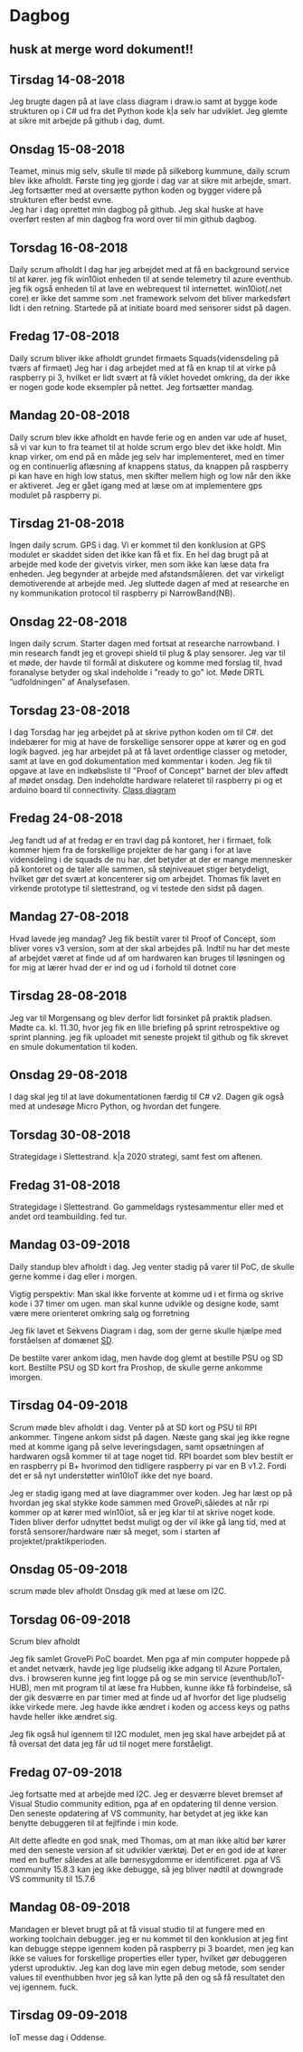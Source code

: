 # Dagbog

## husk at merge word dokument!!

## Tirsdag 14-08-2018

Jeg brugte dagen på at lave class diagram i draw.io samt at bygge kode strukturen op i C# ud fra det Python kode k|a selv har udviklet.
Jeg glemte at sikre mit arbejde på github i dag, dumt.

## Onsdag 15-08-2018

Teamet, minus mig selv, skulle til møde på silkeborg kummune, daily scrum blev ikke afholdt.
Første ting jeg gjorde i dag var at sikre mit arbejde, smart.
Jeg fortsætter med at oversætte python koden og bygger videre på strukturen efter bedst evne.  
Jeg har i dag oprettet min dagbog på github. Jeg skal huske at have overført resten af min dagbog fra word over til min github dagbog.

## Torsdag 16-08-2018

Daily scrum afholdt
I dag har jeg arbejdet med at få en background service til at kører. jeg fik win10iot enheden til at sende telemetry til azure eventhub.
jeg fik også enheden til at lave en webrequest til internettet. win10iot(.net core) er ikke det samme som .net framework selvom det bliver markedsført lidt i den retning. Startede på at initiate board med sensorer sidst på dagen. 

## Fredag 17-08-2018

Daily scrum bliver ikke afholdt grundet firmaets Squads(vidensdeling på tværs af firmaet)
Jeg har i dag arbejdet med at få en knap til at virke på raspberry pi 3, hvilket er lidt svært at få viklet hovedet omkring, da der ikke er nogen gode kode eksempler på nettet.
Jeg fortsætter mandag.

## Mandag 20-08-2018

Daily scrum blev ikke afholdt en havde ferie og en anden var ude af huset, så vi var kun to fra teamet til at holde scrum ergo blev det ikke holdt.
Min knap virker, om end på en måde jeg selv har implementeret, med en timer og en continuerlig aflæsning af knappens status, da knappen på raspberry pi kan have en high low status, men skifter mellem high og low når den ikke er aktiveret.
Jeg er gået igang med at læse om at implementere gps modulet på raspberry pi.

## Tirsdag 21-08-2018

Ingen daily scrum.
GPS i dag. Vi er kommet til den konklusion at GPS modulet er skaddet siden det ikke kan få et fix. En hel dag brugt på at arbejde med kode der givetvis virker, men som ikke kan læse data fra enheden. Jeg begynder at arbejde med afstandsmåleren. det var virkeligt demotiverende at arbejde med. Jeg sluttede dagen af med at researche en ny kommunikation protocol til raspberry pi NarrowBand(NB).

## Onsdag 22-08-2018

Ingen daily scrum.
Starter dagen med fortsat at researche narrowband. I min research fandt jeg et grovepi shield til plug & play sensorer. Jeg var til et møde, der havde til formål at diskutere og komme med forslag til, hvad foranalyse betyder og skal indeholde i "ready to go" iot. 
Møde DRTL ”udfoldningen” af Analysefasen.

## Torsdag 23-08-2018

I dag Torsdag har jeg arbejdet på at skrive python koden om til C#. det indebærer for mig at have de forskellige sensorer oppe at kører og en god logik bagved. jeg har arbejdet på at få lavet ordentlige classer og metoder, samt at lave en god dokumentation med kommentar i koden. 
Jeg fik til opgave at lave en indkøbsliste til "Proof of Concept" barnet der blev affødt af mødet onsdag. Den indeholdte hardware relateret til raspberry pi og et arduino board til connectivity.
[Class diagram](https://www.draw.io/?lightbox=1&highlight=0000ff&edit=_blank&layers=1&nav=1&title=Untitled%20Diagram.xml#R7Z1bb9s6EoB%2FjYHsQwrr4kseYydNAyQ9QZzunvO0YCzG5qkseikql%2FPrdyiRtmWOXTemlKJgEaDSiJJIfjPD4UV0JxovXq8EWc5veULTTthNXjvRRScMo%2B5ZCP8pyVslCcJut5LMBEu0bC2YsH%2BoFppkBUtoXksoOU8lW9aFU55ldCprMiIEf6kne%2BJp%2Fa1LMqOWYDIlqS39D0vkvJIOe921%2FAtls7l5c2DK90im32eCF5l%2BXyeMnsp%2F1eUFMc%2FS6fM5SfjLhii67ERjwbmsjhavY5qqyjXVVt33ecfVVb4FzeQhN%2FR6Oh%2FyzZSdJlAV%2BpQLOecznpH0ci0dleWj6gldOJvLRQqHARzSVyb%2FVOJPYU%2Bf%2FmUuZVK8Vdd65vQv%2FYS%2FqZRvWglIITmI1i%2B%2B4Xypn1FlVeVvZ2m1KOeFmOpUWhclETOqU%2FVXNQ0qTPmCQmYgiaApkey5%2FnSiVWm2SreuTjjQNbqjdvvN1O4vXbnBsK3aHbSgu92Prd4%2BUr%2FdI%2Bu3vPVcCPK2kWDJWSbzjSffKQEkME490h5Lu%2FSot%2BVYttIHw96%2B9HBQ5WBNelWUg%2BBrxXsmaaFLPOJEJF9IlqRUWIqRv7BFSjKlAU88k0ZHFBmSslkGx1MAAXdGo2cqJIO24FxfkAriaDpnaXJD3nihOOQSHL05G825YP%2FAY4lRJrgspNYKYLiZYqLu1MojaA5p7owOBFuiW%2FJaS3hDcqkFU56mZJmzx1UxFqAiLBtxKflCJzKF%2FszSdMxTLsq6MA2S0UlVXPq6XyttbdM3nIb9ul4E%2Fag6f1m3m4FJM99oM4f9H2jo4vUemnaSzaCIe9436NvvC5D3hVvvIynQzoikI%2BURcsvx%2FJw6RpY6nqowZsnAIZzD0RUcjYG%2FAG6IegIAWaqN4N%2BpQZXxSl836GmRUdmUPsmdCpsvyZRls5syzUW8ltzrSlEiDvc%2BpWUEMmdJQrPSRUoiSaVZSo20a4CM9kbwB3U7Vo6wBxkfw3mwPoc%2FlVxIKCqUhbBSiSio7QtVqnuYxoW4xr3VOf5Iv7Z5v6eFiS2qFrmUlUQqciZWDN6FbQEAyjZKc3ooG4%2FTwGIZ2SwjhFtKHml6x3MmGVfPF1XaLZ4tIOuFB7oEBzEBaofXGdRBaerQRJz8qzLJZw43eUN8N1VDsA1D7NutfQENXeab%2B5ab%2B3hQb37jQ5v7oB8frwaR7ZCVeS%2BLfF7pw7qxvWOZN%2B59oHf0gT%2BglR2gUO%2B%2BTb6Mvj08%2FPG1glr2LjzQ9wI9tA12AXTowyYXyAbD1sKm6AdxU%2BlcfeDkhuuwRd96hnKteEJoIukJlFBzfeQ89VzfzzUIWvSxkR0SK7IXLF%2Fy3BusW7DRgZ7YBVgzdrUB9mqZ%2B45Oux2deLubM7A0IDzDNCAOHahAgNq2Gt6XRUIro054UVbSZ2%2FZezHvmC3Z3c%2FBubpw2XhjnPJs5rk65op0dxrjGtseW3GVbEHBKS6WFdcLCLYeQOSxHoEV6RI1Z652N7aa08nNKFPuWR7BMujG7cE0obkfkziWWmQP%2B6PUHIxKBPisqhmVAAP0PRxnWFv0rLFtjKeVQ718hgzfsFzSjAoP1xXcfoueNsaN9opK4DvmXCRMrbpYmS6UGmrY8z2G79mBPtkJX7xzqvjeXV2dn%2FDHv9WKXKiI0qI%2FlVJvyY66q0GL%2FdXAnm29pXmu1j770ahWR6OiYX04qj%2BwDT5CZ91N3HuUxdtDzV95lX8CD6PC94P2s43327Rt0ihLJyZto%2FTdoPdAQ8aXUGgOekExvujlgj4Ws5MqetLN6wPJv3fCfqoKWS6X6M%2FW5fXW%2BS7QyCq35qwTXwkzoVlyQZ%2FZlD7wccqLRLfC%2BXn%2Blk1PPPzG4CMz9c3Bt4cbv6VQsAnP2BRUIOdiFXbB66Kgi9H1EVhT3zlYCx%2BRPjWuGy7aANwzXI6%2F%2FPHfu2u%2FQu5AxDu%2BTNszF9jYlwX45MLD%2FfXV1eW9Z%2BqKKTYP2BhTfH53ybIHCFT90mRXTLFJwKaY9vDRLmB6OZ1zz9QVU3QysDGouyfsK6ITqOwXIqdzz%2FQYpthUYWPhM%2B58i60Q%2BoJByJpNaW2tjYd8BORei1FTaBuuBc8PXx1CbXhgXOSg7xLiTaiZxd%2Fu5PpZX1eMsVnBxprUnbO%2BxuN6rq66qdgcYGNcQ5TrPSXJtuGWo5GesRvG8YH%2B2QnjM4vV77ZLka7N2jY6O4Z%2BnW9TFNomNK62LWP%2BA%2FaPnklHh3G7PdvQ9s6k69ch%2B9Uc8r4gPsCw3W5Xs2O%2FmulKLyfVqiy%2FQuvQrTLC%2Ff4cabIxLXOybh2fK0jKGcRxyso8l18kbEo83ffTxQaZm6Lr9yRyBA0bRcaguegB7%2F%2B6ftMOfS%2FJEV5k6r4xm%2BwNf%2FsAGtmHchcA9wG0vWhtouLVYlmtefGhcyuhs7XzYoyY2BAJZd8bOm%2B%2FL0K2muq2HjpHeOicgNa%2FXWe3UP8spxBIJ7mfwT%2FMkf%2F0TlSoljkJrvDQWRRZtuoN%2BV1SjgSKRcuNAfVbUbmBhkXLGDQX0bI9k9sJoRDd%2ByI7uR6tNthXjf91Vk0u%2BKjZDWYsam7KNiPbFH%2BzqNmsf6hFzW399kCEzJWPw865WhwOekkgk3A6Gpk1449ivWRcS4xgy%2BjMdcjBo3WP2LnwfAOWg2g0iuv7y8f2ZCe6DbhZ%2B3NUfy9uRHM39HZDVf%2FcVOPqWvkDBQ2rboSobkua28dWeVTqlbDnWr33%2F1eoX0oZKR9%2Fqj23aghK5726uq2k4KszI%2FtOwIOKYtkZjAnwETm4aYjm2YypLt5a0zfv2RCXGapL3edxt4l%2BcMa%2BErNibpySHHpW3QtGZoIsFL3wF8nkvwEqM1sDB5%2B6v0i2zgs5V2MQ6q7R5PYXyZXapai6Jzw77Q5PocaGH5g1VONrb9vyw2svq3zfy5xJOlmS0qu9CLKse14HzdDpIKiPUgyQVTfBGTahGP38hthwuv5pqGrsYv0DXNHl%2FwE%3D)

## Fredag 24-08-2018

Jeg fandt ud af at fredag er en travl dag på kontoret, her i firmaet, folk kommer hjem fra de forskellige projekter de har gang i for at lave vidensdeling i de squads de nu har. det betyder at der er mange mennesker på kontoret og de taler alle sammen, så støjniveauet stiger betydeligt, hvilket gør det svært at koncenterer sig om arbejdet. Thomas fik lavet en virkende prototype til slettestrand, og vi testede den sidst på dagen.

## Mandag 27-08-2018

Hvad lavede jeg mandag?
Jeg fik bestilt varer til Proof of Concept, som bliver vores v3 version, som at der skal arbejdes på.
Indtil nu har det meste af arbejdet været at finde ud af om hardwaren kan bruges til løsningen og for mig at lærer hvad der er ind og ud i forhold til dotnet core

## Tirsdag 28-08-2018

Jeg var til Morgensang og blev derfor lidt forsinket på praktik pladsen. Mødte ca. kl. 11.30, hvor jeg fik en lille briefing på sprint retrospektive og sprint planning. jeg fik uploadet mit seneste projekt til github og fik skrevet en smule dokumentation til koden.

## Onsdag 29-08-2018

I dag skal jeg til at lave dokumentationen færdig til C# v2. Dagen gik også med at undesøge Micro Python, og hvordan det fungere.

## Torsdag 30-08-2018

Strategidage i Slettestrand. k|a 2020 strategi, samt fest om aftenen.

## Fredag 31-08-2018

Strategidage i Slettestrand. Go gammeldags rystesammentur eller med et andet ord teambuilding. fed tur.

## Mandag 03-09-2018

Daily standup blev afholdt i dag. 
Jeg venter stadig på varer til PoC, de skulle gerne komme i dag eller i morgen. 

Vigtig perspektiv: Man skal ikke forvente at komme ud i et firma og skrive kode i 37 timer om ugen. man skal kunne udvikle og designe kode, samt være mere orienteret omkring salg og forretning

Jeg fik lavet et Sekvens Diagram i dag, som der gerne skulle hjælpe med forståelsen af domænet [SD](https://www.draw.io/?lightbox=1&highlight=0000ff&edit=_blank&layers=1&nav=1&title=SD%20(3).xml#R5VrZcqM4FP0aV%2FU8OMVibPPoJZ3MVDqTilOdnkfZyFgVGTFCxE5%2F%2FVyBwIBohziQZDp%2BSOBqg3OO7iK7Z8%2B2%2BwuOws035mHaswxv37PnPcsyXWMI%2F6TlKbW4o0Fq8DnxVKeDYUF%2BYmU0lDUmHo5KHQVjVJCwbFyxIMArUbIhztmu3G3NaHnVEPlYMyxWiOrWe%2BKJTWodO8bBfomJv8lWNg3VskSrB5%2BzOFDr9Sx7nXzS5i3K5lL9ow3y2K5gss979owzJtKr7X6GqcQ2gy0d9%2FUXrflzcxyIRgMUL4%2BIxurdL5DAO%2FTUs4YUppguOVz58qpnT67YLYLJFsRfs716A%2FGUoQYvE8rLeEuvyBpTEsDdNMScbLHAHFqoMt8cbNPdhgi8CNFKDt2BnsC2EVsKdyZcAsUCwRCe31OKwogsk1UNsHC8inlEHvEtjlIlSSuLhVxplitEGnV4FGKPmAu8L5gUXBeYwXNyQMNQrbarqFPSNjMqdweh5HLYFERiZ0akxOnncx8IggvFUT1f2WIFvoCWWxSFS8yTx7wh8MfW2duRABrkBjP%2BZHefkzuzwp0zelPubJ27Kg0F8EJGApEs50x7zrzCBuNiw3wWIFrkQ8coF0xjkAZOWd92HUY6ROM2ENK90QIHEQMRGxwjjwT%2BMcTkOxJw4hNK%2FABsSyYE20JDJBAXExkXJHIwO9hw4GWWJWWrh6ybCkbjo2hCRx%2BLMq3YK8UUHV%2BOKRIg9XK0qoFLDb2RAjjw0q86HruCeMRivsJqVAX0%2FDEa8aDTcKKT0ULIp3Q7%2BX55l5Ax0sicIUqnkKh8%2BWvx9%2FUfJ%2B2omt0D%2BPCnH2DoG2eGYWWWfySOZ4Y9yAwFIo8D3PWGGlQ8neU4jTaUNtHQfmai1F20sTPddwghL9e7U8WjWQgZtqB2U0%2BQPlYIycqZQgRx30bvecDIabG6CiCmnupcMRZCGEBb6ayDZRQ%2BEw6%2BcrTFz%2Fv6FuRqVtyzZdTIdVyjV9NpQ7BOnWC9bziKoMr8coOeKENee156T8SPxCW7I1fdpy7aBHeY3jf20EUROw1FXAA1w%2FSVuraGg7Nx4eNWVX52ol%2BvlnqWY3fl182h7tjtyeRnzDEMTXIp4zJe6hnV%2BSOQUttybHP9vrmW867luaknW28Qn4cvBUkr8cxG8dlxX49QBsgrhP4pZT0qy%2FqNTy70GNW9rHOl%2FC9OLnT%2F3WUU%2F6Wi3iP8VmAfmc3OJfQyynxmovbCbU1RzLGIuTy9YA%2Bt0cVCDE1TD0Ub7Klx0NykPui6GNDAHp3ImkZ%2FdaIWWRtrrH3cqqKShwzrauDOior38NcvRmigHZu83TFBFhrqHIA8GfsEHqAKv22cWCaBto9P1J4HsHUPkGWKHnksMTX8N5Zfok5BjKKPUoom0IPitTi0ZtnlA0KR4HHYG81Q4GEeYakEj%2FhEIJotAU%2BXrJLVV20sXFe3dbfadeL9ZPsCP0BCHcHVnCAfvKLuRbt7jO8AMGGqi3lmdLnWJBYb6bFkj%2BniW5dLzZFQ6Fpu3xj34d3GH0M7FSeW%2FEAh90fdx0KrHAvdxgds1a%2B4TnL1%2Bpn5FfjmtpIEDYUarJoCU3NWMXJrcBlUM%2BNTcBnoIfASlviQwAxqyt0OkTE1ZG44E2zFaLIdq7vu6u4cel%2FDe9d%2F63lP1uQF53MBEw1AVocO5qAmExFMdlb%2BY544DxgAU5HAv5Nt8%2F6wHZ7yM4eMqHFdDldDVLVKOIkn%2FSzpKE%2FZz5Y0%2Ftgtup9c%2F6YUVQqR2rO%2BdgiC28Mv19Ls7vDzQPv8Pw%3D%3D).

De bestilte varer ankom idag, men havde dog glemt at bestille PSU og SD kort.
Bestilte PSU og SD kort fra Proshop, de skulle gerne ankomme imorgen.

## Tirsdag 04-09-2018

Scrum møde blev afholdt i dag.
Venter på at SD kort og PSU til RPI ankommer. Tingene ankom sidst på dagen. Næste gang skal jeg ikke regne med at komme igang på selve leveringsdagen, samt opsætningen af hardwaren også kommer til at tage noget tid. RPI boardet som blev bestilt er en raspberry pi B+ hvorimod den tidligere raspberry pi var en B v1.2. Fordi det er så nyt understøtter win10IoT ikke det nye board. 

Jeg er stadig igang med at lave diagrammer over koden. Jeg har læst op på hvordan jeg skal stykke kode sammen med GrovePi,således at når rpi kommer op at kører med win10iot, så er jeg klar til at skrive noget kode. Tiden bliver derfor udnyttet bedst muligt og der vil ikke gå lang tid, med at forstå sensorer/hardware nær så meget, som i starten af projektet/praktikperioden.

## Onsdag 05-09-2018

scrum møde blev afholdt
Onsdag gik med at læse om I2C.

## Torsdag 06-09-2018

Scrum blev afholdt 

Jeg fik samlet GrovePi PoC boardet. Men pga af min computer hoppede på et andet netværk, havde jeg lige pludselig ikke adgang til Azure Portalen, dvs. i browseren kunne jeg fint logge på og se min service (eventhub/IoT-HUB), men mit program til at læse fra Hubben, kunne ikke få forbindelse, så der gik desværre en par timer med at finde ud af hvorfor det lige pludselig ikke virkede mere. Jeg havde ikke ændret i koden og access keys og paths havde heller ikke ændret sig.

Jeg fik også hul igennem til I2C modulet, men jeg skal have arbejdet på at få oversat det data jeg får ud til noget mere forståeligt.

## Fredag 07-09-2018

Jeg fortsatte med at arbejde med I2C. Jeg er desværre blevet bremset af Visual Studio community edition, pga af en opdatering til denne version. Den seneste opdatering af VS community, har betydet at jeg ikke kan benytte debuggeren til at fejlfinde i min kode. 

Alt dette afledte en god snak, med Thomas, om at man ikke altid bør kører med den seneste version af sit udvikler værktøj. Det er en god ide at kører med en buffer således at alle børnesygdomme er identificeret. pga af VS community 15.8.3 kan jeg ikke debugge, så jeg bliver nødtil at downgrade VS community til 15.7.6

## Mandag 08-09-2018

Mandagen er blevet brugt på at få visual studio til at fungere med en working toolchain debugger. jeg er nu kommet til den konklusion at jeg fint kan debugge steppe igennem koden på raspberry pi 3 boardet, men jeg kan ikke se values for forskellige properties eller typer, hvilket gør debuggeren yderst uproduktiv. Jeg kan dog lave min egen debug metode, som sender values til eventhubben hvor jeg så kan lytte på den og så få resultatet den vej igennem. fuck.

## Tirsdag 09-09-2018

IoT messe dag i Oddense. 

